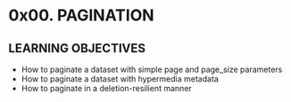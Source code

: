 # 0x00. PAGINATION

## LEARNING OBJECTIVES
- How to paginate a dataset with simple page and page_size parameters
- How to paginate a dataset with hypermedia metadata
- How to paginate in a deletion-resilient manner


